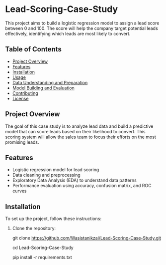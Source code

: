# Lead-Scoring-Case-Study

This project aims to build a logistic regression model to assign a lead score between 0 and 100. The score will help the company target potential leads effectively, identifying which leads are most likely to convert.

## Table of Contents
- [Project Overview](#project-overview)
- [Features](#features)
- [Installation](#installation)
- [Usage](#usage)
- [Data Understanding and Preparation](#data-understanding-and-preparation)
- [Model Building and Evaluation](#model-building-and-evaluation)
- [Contributing](#contributing)
- [License](#license)

## Project Overview

The goal of this case study is to analyze lead data and build a predictive model that can score leads based on their likelihood to convert. This scoring system will allow the sales team to focus their efforts on the most promising leads.

## Features
- Logistic regression model for lead scoring
- Data cleaning and preprocessing
- Exploratory Data Analysis (EDA) to understand data patterns
- Performance evaluation using accuracy, confusion matrix, and ROC curves

## Installation

To set up the project, follow these instructions:

1. Clone the repository:

   git clone https://github.com/Wasistanikzai/Lead-Scoring-Case-Study.git

   cd Lead-Scoring-Case-Study

   pip install -r requirements.txt